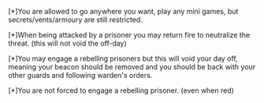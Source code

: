  [*]You are allowed to go anywhere you want, play any mini games, but secrets/vents/armoury are still restricted.

[*]When being attacked by a prisoner you may return fire to neutralize the threat. (this will not void the off-day)

[*]You may engage a rebelling prisoners but this will void your day off, meaning your beacon should be removed and you should be back with your other guards and following warden's orders.

[*]You are not forced to engage a rebelling prisoner. (even when red)